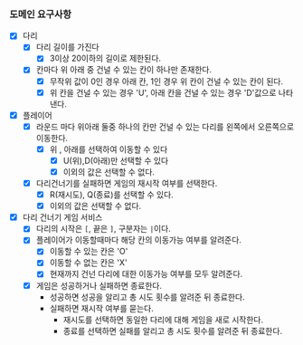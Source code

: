 ### 도메인 요구사항
- [x] 다리
  - [x] 다리 길이를 가진다
    - [x] 3이상 20이하의 길이로 제한된다.
  - [x] 칸마다 위 아래 중 건널 수 있는 칸이 하나만 존재한다.
    - [x] 무작위 값이 0인 경우 아래 칸, 1인 경우 위 칸이 건널 수 있는 칸이 된다.
    - [x] 위 칸을 건널 수 있는 경우 'U', 아래 칸을 건널 수 있는 경우 'D'값으로 나타낸다.

- [x] 플레이어
  - [x] 라운드 마다 위아래 둘중 하나의 칸만 건널 수 있는 다리를 왼쪽에서 오른쪽으로 이동한다.
    - [x] 위 , 아래를 선택하여 이동할 수 있다
      - [x] U(위),D(아래)만 선택할 수 있다
      - [x] 이외의 값은 선택할 수 없다.
  - [x] 다리건너기를 실패하면 게임의 재시작 여부를 선택한다.
    - [x] R(재시도), Q(종료)를 선택할 수 있다.
    - [x] 이외의 값은 선택할 수 없다.
    
- [x] 다리 건너기 게임 서비스
  - [x] 다리의 시작은 `[`, 끝은 `]`, 구분자는 `|`이다.
  - [x] 플레이어가 이동할때마다 해당 칸의 이동가능 여부를 알려준다.
    - [x] 이동할 수 있는 칸은 'O'
    - [x] 이동할 수 없는 칸은 'X'
    - [x] 현재까지 건넌 다리에 대한 이동가능 여부를 모두 알려준다.
  - [x] 게임은 성공하거나 실패하면 종료한다.
    - 성공하면 성공을 알리고 총 시도 횟수를 알려준 뒤 종료한다.
    - 실패하면 재시작 여부를 묻는다.
      - 재시도를 선택하면 동일한 다리에 대해 게임을 새로 시작한다.
      - 종료를 선택하면 실패를 알리고 총 시도 횟수를 알려준 뒤 종료한다.

    